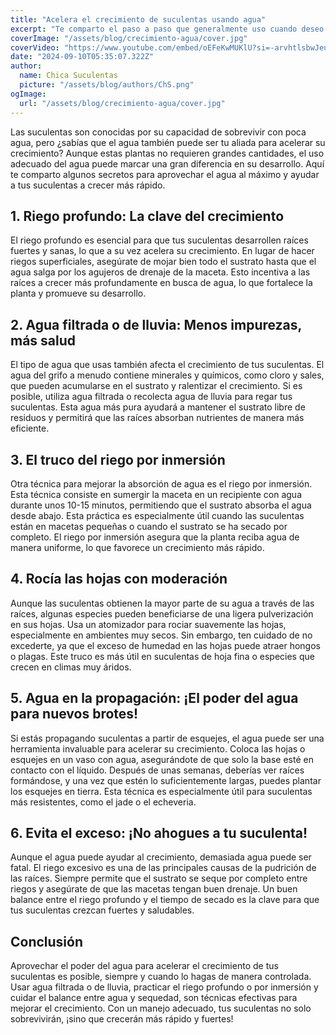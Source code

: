 ```yaml
---
title: "Acelera el crecimiento de suculentas usando agua"
excerpt: "Te comparto el paso a paso que generalmente uso cuando deseo que mis suculentas aceleren su crecimiento. Te lo cuento desde mi experiencia. Espero que también te funcione."
coverImage: "/assets/blog/crecimiento-agua/cover.jpg"
coverVideo: "https://www.youtube.com/embed/oEFeKwMUKlU?si=-arvhtlsbwJeuFTh"
date: "2024-09-10T05:35:07.322Z" 
author:
  name: Chica Suculentas
  picture: "/assets/blog/authors/ChS.png"
ogImage:
  url: "/assets/blog/crecimiento-agua/cover.jpg"
---
```


Las suculentas son conocidas por su capacidad de sobrevivir con poca agua, pero ¿sabías que el agua también puede ser tu aliada para acelerar su crecimiento? Aunque estas plantas no requieren grandes cantidades, el uso adecuado del agua puede marcar una gran diferencia en su desarrollo. Aquí te comparto algunos secretos para aprovechar el agua al máximo y ayudar a tus suculentas a crecer más rápido.

## 1. Riego profundo: La clave del crecimiento
El riego profundo es esencial para que tus suculentas desarrollen raíces fuertes y sanas, lo que a su vez acelera su crecimiento. En lugar de hacer riegos superficiales, asegúrate de mojar bien todo el sustrato hasta que el agua salga por los agujeros de drenaje de la maceta. Esto incentiva a las raíces a crecer más profundamente en busca de agua, lo que fortalece la planta y promueve su desarrollo.

## 2. Agua filtrada o de lluvia: Menos impurezas, más salud
El tipo de agua que usas también afecta el crecimiento de tus suculentas. El agua del grifo a menudo contiene minerales y químicos, como cloro y sales, que pueden acumularse en el sustrato y ralentizar el crecimiento. Si es posible, utiliza agua filtrada o recolecta agua de lluvia para regar tus suculentas. Esta agua más pura ayudará a mantener el sustrato libre de residuos y permitirá que las raíces absorban nutrientes de manera más eficiente.

## 3. El truco del riego por inmersión
Otra técnica para mejorar la absorción de agua es el riego por inmersión. Esta técnica consiste en sumergir la maceta en un recipiente con agua durante unos 10-15 minutos, permitiendo que el sustrato absorba el agua desde abajo. Esta práctica es especialmente útil cuando las suculentas están en macetas pequeñas o cuando el sustrato se ha secado por completo. El riego por inmersión asegura que la planta reciba agua de manera uniforme, lo que favorece un crecimiento más rápido.

## 4. Rocía las hojas con moderación
Aunque las suculentas obtienen la mayor parte de su agua a través de las raíces, algunas especies pueden beneficiarse de una ligera pulverización en sus hojas. Usa un atomizador para rociar suavemente las hojas, especialmente en ambientes muy secos. Sin embargo, ten cuidado de no excederte, ya que el exceso de humedad en las hojas puede atraer hongos o plagas. Este truco es más útil en suculentas de hoja fina o especies que crecen en climas muy áridos.

## 5. Agua en la propagación: ¡El poder del agua para nuevos brotes!
Si estás propagando suculentas a partir de esquejes, el agua puede ser una herramienta invaluable para acelerar su crecimiento. Coloca las hojas o esquejes en un vaso con agua, asegurándote de que solo la base esté en contacto con el líquido. Después de unas semanas, deberías ver raíces formándose, y una vez que estén lo suficientemente largas, puedes plantar los esquejes en tierra. Esta técnica es especialmente útil para suculentas más resistentes, como el jade o el echeveria.

## 6. Evita el exceso: ¡No ahogues a tu suculenta!
Aunque el agua puede ayudar al crecimiento, demasiada agua puede ser fatal. El riego excesivo es una de las principales causas de la pudrición de las raíces. Siempre permite que el sustrato se seque por completo entre riegos y asegúrate de que las macetas tengan buen drenaje. Un buen balance entre el riego profundo y el tiempo de secado es la clave para que tus suculentas crezcan fuertes y saludables.

## Conclusión

Aprovechar el poder del agua para acelerar el crecimiento de tus suculentas es posible, siempre y cuando lo hagas de manera controlada. Usar agua filtrada o de lluvia, practicar el riego profundo o por inmersión y cuidar el balance entre agua y sequedad, son técnicas efectivas para mejorar el crecimiento. Con un manejo adecuado, tus suculentas no solo sobrevivirán, ¡sino que crecerán más rápido y fuertes!
